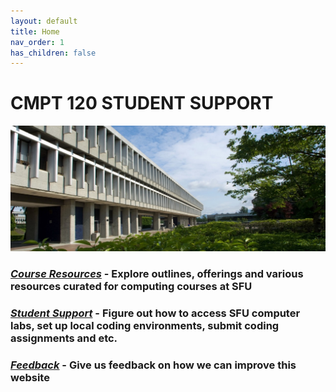 ```yaml
---
layout: default
title: Home
nav_order: 1
has_children: false
---
```



# CMPT 120 STUDENT SUPPORT 

![SFU COMPUTING SCIENCE BUILDING](/images/1463773966245.jpg)




### [*Course Resources*](https://seenan21.github.io/SFU-INSTRUCTIONAL-SUPPORT-GROUP/docs/courseresources/courseResources.html) - Explore outlines, offerings and various resources curated for computing courses at SFU

### [*Student Support*](https://seenan21.github.io/SFU-INSTRUCTIONAL-SUPPORT-GROUP/docs/support/support.html) - Figure out how to access SFU computer labs, set up local coding environments, submit coding assignments and etc.

### [*Feedback*](https://seenan21.github.io/SFU-INSTRUCTIONAL-SUPPORT-GROUP/docs/Feedback.html) - Give us feedback on how we can improve this website










